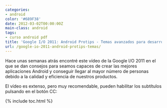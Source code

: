```yaml
---
categories:
- android
color: '#689F38'
date: 2012-03-02T00:00:00Z
main-class: android
tags:
- curso android pdf
title: 'Google I/O 2011: Android Protips - Temas avanzados para desarrolladores expertos'
url: /google-io-2011-android-protips-temas/
---
```


<div class="separator" >

</div>

Hace unas semanas atrás encontré este vídeo de la Google I/O 2011 en el que se dan consejos para seamos capaces de crear las mejores aplicaciones Android y conseguir llegar al mayor número de personas debido a la calidad y eficiencia de nuestros productos.

El vídeo es extenso, pero muy recomendable, pueden habilitar los subtítulos pulsando en el botón CC:


<!--ad-->
<p >
</p>



{% include toc.html %}

